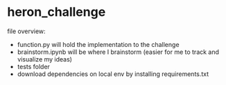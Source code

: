 # heron_challenge

file overview:
- function.py will hold the implementation to the challenge
- brainstorm.ipynb will be where I brainstorm (easier for me to track and visualize my ideas)
- tests folder
- download dependencies on local env by installing requirements.txt
